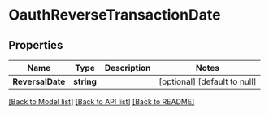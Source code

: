 # OauthReverseTransactionDate

## Properties
Name | Type | Description | Notes
------------ | ------------- | ------------- | -------------
**ReversalDate** | **string** |  | [optional] [default to null]

[[Back to Model list]](../README.md#documentation-for-models) [[Back to API list]](../README.md#documentation-for-api-endpoints) [[Back to README]](../README.md)

